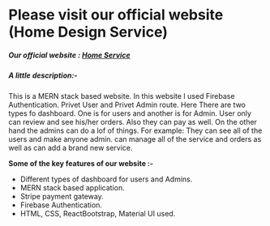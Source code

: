 # Please visit our official website (Home Design Service)

##### Our official website : [Home Service](https://home-service-16320.web.app/)

##### A little description:-

This is a MERN stack based website. In this website I used Firebase Authentication. Privet User and Privet Admin route. Here There are two types fo dashboard. One is for users and another is for Admin. User only can review and see his/her orders. Also they can pay as well. On the other hand the admins can do a lof of things. For example: They can see all of the users and make anyone admin. can manage all of the service and orders as well as can add a brand new service.

**Some of the key features of our website :-**

- Different types of dashboard for users and Admins.
- MERN stack based application.
- Stripe payment gateway.
- Firebase Authentication.
- HTML, CSS, ReactBootstrap, Material UI used.
